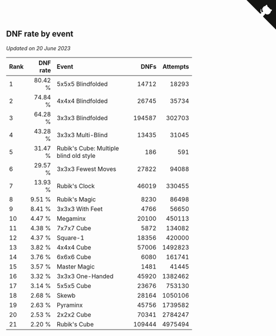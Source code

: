 ## DNF rate by event

*Updated on 20 June 2023*

| Rank | DNF rate | Event | DNFs | Attempts |
| :--- | ---: | :--- | ---: | ---: |
| 1 | 80.42 % | 5x5x5 Blindfolded | 14712 | 18293 |
| 2 | 74.84 % | 4x4x4 Blindfolded | 26745 | 35734 |
| 3 | 64.28 % | 3x3x3 Blindfolded | 194587 | 302703 |
| 4 | 43.28 % | 3x3x3 Multi-Blind | 13435 | 31045 |
| 5 | 31.47 % | Rubik's Cube: Multiple blind old style | 186 | 591 |
| 6 | 29.57 % | 3x3x3 Fewest Moves | 27822 | 94088 |
| 7 | 13.93 % | Rubik's Clock | 46019 | 330455 |
| 8 | 9.51 % | Rubik's Magic | 8230 | 86498 |
| 9 | 8.41 % | 3x3x3 With Feet | 4766 | 56650 |
| 10 | 4.47 % | Megaminx | 20100 | 450113 |
| 11 | 4.38 % | 7x7x7 Cube | 5872 | 134082 |
| 12 | 4.37 % | Square-1 | 18356 | 420000 |
| 13 | 3.82 % | 4x4x4 Cube | 57006 | 1492823 |
| 14 | 3.76 % | 6x6x6 Cube | 6080 | 161741 |
| 15 | 3.57 % | Master Magic | 1481 | 41445 |
| 16 | 3.32 % | 3x3x3 One-Handed | 45920 | 1382462 |
| 17 | 3.14 % | 5x5x5 Cube | 23676 | 753130 |
| 18 | 2.68 % | Skewb | 28164 | 1050106 |
| 19 | 2.63 % | Pyraminx | 45756 | 1739582 |
| 20 | 2.53 % | 2x2x2 Cube | 70341 | 2784247 |
| 21 | 2.20 % | Rubik's Cube | 109444 | 4975494 |


<a href="https://github.com/JustinTimeCuber/wca_statistics" class="github-corner" aria-label="View source on Github"><svg width="80" height="80" viewBox="0 0 250 250" style="fill:#151513; color:#fff; position: absolute; top: 0; border: 0; right: 0;" aria-hidden="true"><path d="M0,0 L115,115 L130,115 L142,142 L250,250 L250,0 Z"></path><path d="M128.3,109.0 C113.8,99.7 119.0,89.6 119.0,89.6 C122.0,82.7 120.5,78.6 120.5,78.6 C119.2,72.0 123.4,76.3 123.4,76.3 C127.3,80.9 125.5,87.3 125.5,87.3 C122.9,97.6 130.6,101.9 134.4,103.2" fill="currentColor" style="transform-origin: 130px 106px;" class="octo-arm"></path><path d="M115.0,115.0 C114.9,115.1 118.7,116.5 119.8,115.4 L133.7,101.6 C136.9,99.2 139.9,98.4 142.2,98.6 C133.8,88.0 127.5,74.4 143.8,58.0 C148.5,53.4 154.0,51.2 159.7,51.0 C160.3,49.4 163.2,43.6 171.4,40.1 C171.4,40.1 176.1,42.5 178.8,56.2 C183.1,58.6 187.2,61.8 190.9,65.4 C194.5,69.0 197.7,73.2 200.1,77.6 C213.8,80.2 216.3,84.9 216.3,84.9 C212.7,93.1 206.9,96.0 205.4,96.6 C205.1,102.4 203.0,107.8 198.3,112.5 C181.9,128.9 168.3,122.5 157.7,114.1 C157.9,116.9 156.7,120.9 152.7,124.9 L141.0,136.5 C139.8,137.7 141.6,141.9 141.8,141.8 Z" fill="currentColor" class="octo-body"></path></svg></a><style>.github-corner:hover .octo-arm{animation:octocat-wave 560ms ease-in-out}@keyframes octocat-wave{0%,100%{transform:rotate(0)}20%,60%{transform:rotate(-25deg)}40%,80%{transform:rotate(10deg)}}@media (max-width:500px){.github-corner:hover .octo-arm{animation:none}.github-corner .octo-arm{animation:octocat-wave 560ms ease-in-out}}</style>
